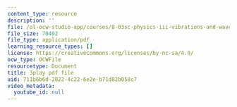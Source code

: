 ```yaml
---
content_type: resource
description: ''
file: /ol-ocw-studio-app/courses/8-03sc-physics-iii-vibrations-and-waves-fall-2016/711b6b6d20224c226e2eb71d82b058c7_1JeBWHzrRD4.pdf
file_size: 70492
file_type: application/pdf
learning_resource_types: []
license: https://creativecommons.org/licenses/by-nc-sa/4.0/
ocw_type: OCWFile
resourcetype: Document
title: 3play pdf file
uid: 711b6b6d-2022-4c22-6e2e-b71d82b058c7
video_metadata:
  youtube_id: null
---
```

